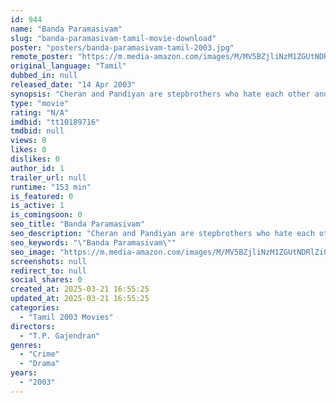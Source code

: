 ```yaml
---
id: 944
name: "Banda Paramasivam"
slug: "banda-paramasivam-tamil-movie-download"
poster: "posters/banda-paramasivam-tamil-2003.jpg"
remote_poster: "https://m.media-amazon.com/images/M/MV5BZjliNzM1ZGUtNDRlZi00ZjQwLThhZmQtOGQ5YjY5M2IxYTI3XkEyXkFqcGc@._V1_SX300.jpg"
original_language: "Tamil"
dubbed_in: null
released_date: "14 Apr 2003"
synopsis: "Cheran and Pandiyan are stepbrothers who hate each other and their respective daughters continue their enmity. Their lives take a turn when two petty thieves enter their houses posing as rich grooms."
type: "movie"
rating: "N/A"
imdbid: "tt10189716"
tmdbid: null
views: 0
likes: 0
dislikes: 0
author_id: 1
trailer_url: null
runtime: "153 min"
is_featured: 0
is_active: 1
is_comingsoon: 0
seo_title: "Banda Paramasivam"
seo_description: "Cheran and Pandiyan are stepbrothers who hate each other and their respective daughters continue their enmity. Their lives take a turn when two petty thieves enter their houses posing as rich grooms."
seo_keywords: "\"Banda Paramasivam\""
seo_image: "https://m.media-amazon.com/images/M/MV5BZjliNzM1ZGUtNDRlZi00ZjQwLThhZmQtOGQ5YjY5M2IxYTI3XkEyXkFqcGc@._V1_SX300.jpg"
screenshots: null
redirect_to: null
social_shares: 0
created_at: 2025-03-21 16:55:25
updated_at: 2025-03-21 16:55:25
categories:
  - "Tamil 2003 Movies"
directors:
  - "T.P. Gajendran"
genres:
  - "Crime"
  - "Drama"
years:
  - "2003"
---
```


